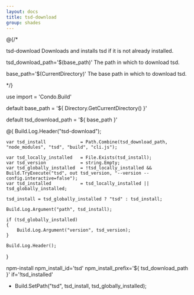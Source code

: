 ```yaml
---
layout: docs
title: tsd-download
group: shades
---
```


@{/*

tsd-download
    Downloads and installs tsd if it is not already installed.

tsd_download_path='$(base_path)'
    The path in which to download tsd.

base_path='$(CurrentDirectory)'
    The base path in which to download tsd.

*/}

use import = 'Condo.Build'

default base_path           = '${ Directory.GetCurrentDirectory() }'

default tsd_download_path   = '${ base_path }'

@{
    Build.Log.Header("tsd-download");

    var tsd_install             = Path.Combine(tsd_download_path, "node_modules", "tsd", "build", "cli.js");

    var tsd_locally_installed   = File.Exists(tsd_install);
    var tsd_version             = string.Empty;
    var tsd_globally_installed  = !tsd_locally_installed && Build.TryExecute("tsd", out tsd_version, "--version --config.interactive=false");
    var tsd_installed           = tsd_locally_installed || tsd_globally_installed;

    tsd_install = tsd_globally_installed ? "tsd" : tsd_install;

    Build.Log.Argument("path", tsd_install);

    if (tsd_globally_installed)
    {
        Build.Log.Argument("version", tsd_version);
    }

    Build.Log.Header();
}

npm-install npm_install_id='tsd' npm_install_prefix='${ tsd_download_path }' if='!tsd_installed'

- Build.SetPath("tsd", tsd_install, tsd_globally_installed);